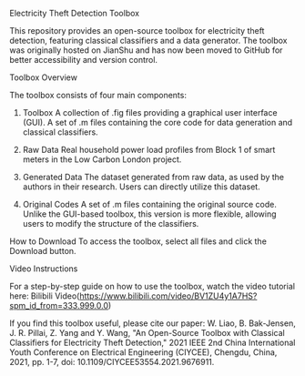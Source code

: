 Electricity Theft Detection Toolbox

This repository provides an open-source toolbox for electricity theft detection, featuring classical classifiers and a data generator. The toolbox was originally hosted on JianShu and has now been moved to GitHub for better accessibility and version control.


Toolbox Overview

The toolbox consists of four main components:

1. Toolbox
   A collection of .fig files providing a graphical user interface (GUI).
   A set of .m files containing the core code for data generation and classical classifiers.

2. Raw Data
   Real household power load profiles from Block 1 of smart meters in the Low Carbon London project.
   
3. Generated Data
   The dataset generated from raw data, as used by the authors in their research. Users can directly utilize this dataset.

4. Original Codes
   A set of .m files containing the original source code.
   Unlike the GUI-based toolbox, this version is more flexible, allowing users to modify the structure of the classifiers.

How to Download
   To access the toolbox, select all files and click the Download button.

Video Instructions

For a step-by-step guide on how to use the toolbox, watch the video tutorial here: Bilibili Video(https://www.bilibili.com/video/BV1ZU4y1A7HS?spm_id_from=333.999.0.0)

If you find this toolbox useful, please cite our paper:
W. Liao, B. Bak-Jensen, J. R. Pillai, Z. Yang and Y. Wang, "An Open-Source Toolbox with Classical Classifiers for Electricity Theft Detection," 2021 IEEE 2nd China International Youth Conference on Electrical Engineering (CIYCEE), Chengdu, China, 2021, pp. 1-7, doi: 10.1109/CIYCEE53554.2021.9676911.
